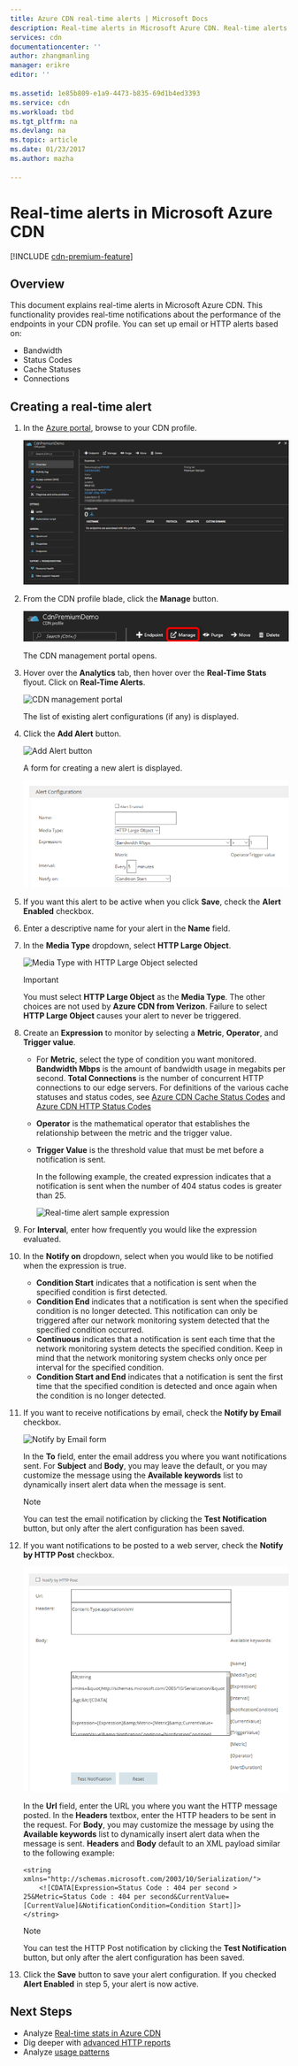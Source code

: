 ```yaml
---
title: Azure CDN real-time alerts | Microsoft Docs
description: Real-time alerts in Microsoft Azure CDN. Real-time alerts provide notifications about the performance of the endpoints in your CDN profile.
services: cdn
documentationcenter: ''
author: zhangmanling
manager: erikre
editor: ''

ms.assetid: 1e85b809-e1a9-4473-b835-69d1b4ed3393
ms.service: cdn
ms.workload: tbd
ms.tgt_pltfrm: na
ms.devlang: na
ms.topic: article
ms.date: 01/23/2017
ms.author: mazha

---
```

# Real-time alerts in Microsoft Azure CDN
[!INCLUDE [cdn-premium-feature](../../includes/cdn-premium-feature.md)]

## Overview
This document explains real-time alerts in Microsoft Azure CDN. This functionality provides real-time notifications about the performance of the endpoints in your CDN profile.  You can set up email or HTTP alerts based on:

* Bandwidth
* Status Codes
* Cache Statuses
* Connections

## Creating a real-time alert
1. In the [Azure portal](https://portal.azure.com), browse to your CDN profile.
   
    ![CDN profile](./media/cdn-real-time-alerts/cdn-profile-blade.png)
1. From the CDN profile blade, click the **Manage** button.
   
    ![CDN profile manage button](./media/cdn-real-time-alerts/cdn-manage-btn.png)
   
    The CDN management portal opens.
3. Hover over the **Analytics** tab, then hover over the **Real-Time Stats** flyout.  Click on **Real-Time Alerts**.
   
    ![CDN management portal](./media/cdn-real-time-alerts/cdn-premium-portal.png)
   
    The list of existing alert configurations (if any) is displayed.
4. Click the **Add Alert** button.
   
    ![Add Alert button](./media/cdn-real-time-alerts/cdn-add-alert.png)
   
    A form for creating a new alert is displayed.
   
    ![New Alert form](./media/cdn-real-time-alerts/cdn-new-alert.png)
5. If you want this alert to be active when you click **Save**, check the **Alert Enabled** checkbox.
6. Enter a descriptive name for your alert in the **Name** field.
7. In the **Media Type** dropdown, select **HTTP Large Object**.
   
    ![Media Type with HTTP Large Object selected](./media/cdn-real-time-alerts/cdn-http-large.png)
   
   > [!IMPORTANT]
   > You must select **HTTP Large Object** as the **Media Type**.  The other choices are not used by **Azure CDN from Verizon**.  Failure to select **HTTP Large Object** causes your alert to never be triggered.
   > 
   > 
8. Create an **Expression** to monitor by selecting a **Metric**, **Operator**, and **Trigger value**.
   
   * For **Metric**, select the type of condition you want monitored.  **Bandwidth Mbps** is the amount of bandwidth usage in megabits per second.  **Total Connections** is the number of concurrent HTTP connections to our edge servers.  For definitions of the various cache statuses and status codes, see [Azure CDN Cache Status Codes](https://msdn.microsoft.com/library/mt759237.aspx) and [Azure CDN HTTP Status Codes](https://msdn.microsoft.com/library/mt759238.aspx)
   * **Operator** is the mathematical operator that establishes the relationship between the metric and the trigger value.
   * **Trigger Value** is the threshold value that must be met before a notification is sent.
     
     In the following example, the created expression indicates that a notification is sent when the number of 404 status codes is greater than 25.
     
     ![Real-time alert sample expression](./media/cdn-real-time-alerts/cdn-expression.png)
9. For **Interval**, enter how frequently you would like the expression evaluated.
10. In the **Notify on** dropdown, select when you would like to be notified when the expression is true.
    
    * **Condition Start** indicates that a notification is sent when the specified condition is first detected.
    * **Condition End** indicates that a notification is sent when the specified condition is no longer detected. This notification can only be triggered after our network monitoring system detected that the specified condition occurred.
    * **Continuous** indicates that a notification is sent each time that the network monitoring system detects the specified condition. Keep in mind that the network monitoring system checks only once per interval for the specified condition.
    * **Condition Start and End** indicates that a notification is sent the first time that the specified condition is detected and once again when the condition is no longer detected.
1. If you want to receive notifications by email, check the **Notify by Email** checkbox.  
    
    ![Notify by Email form](./media/cdn-real-time-alerts/cdn-notify-email.png)
    
    In the **To** field, enter the email address you where you want notifications sent. For **Subject** and **Body**, you may leave the default, or you may customize the message using the **Available keywords** list to dynamically insert alert data when the message is sent.
    
    > [!NOTE]
    > You can test the email notification by clicking the **Test Notification** button, but only after the alert configuration has been saved.
    > 
    > 
12. If you want notifications to be posted to a web server, check the **Notify by HTTP Post** checkbox.
    
    ![Notify by HTTP Post form](./media/cdn-real-time-alerts/cdn-notify-http.png)
    
    In the **Url** field, enter the URL you where you want the HTTP message posted. In the **Headers** textbox, enter the HTTP headers to be sent in the request.  For **Body**, you may customize the message by using the **Available keywords** list to dynamically insert alert data when the message is sent.  **Headers** and **Body** default to an XML payload similar to the following example:
    
    ```
    <string xmlns="http://schemas.microsoft.com/2003/10/Serialization/">
        <![CDATA[Expression=Status Code : 404 per second > 25&Metric=Status Code : 404 per second&CurrentValue=[CurrentValue]&NotificationCondition=Condition Start]]>
    </string>
    ```
    
    > [!NOTE]
    > You can test the HTTP Post notification by clicking the **Test Notification** button, but only after the alert configuration has been saved.
    > 
    > 
13. Click the **Save** button to save your alert configuration.  If you checked **Alert Enabled** in step 5, your alert is now active.

## Next Steps
* Analyze [Real-time stats in Azure CDN](cdn-real-time-stats.md)
* Dig deeper with [advanced HTTP reports](cdn-advanced-http-reports.md)
* Analyze [usage patterns](cdn-analyze-usage-patterns.md)

